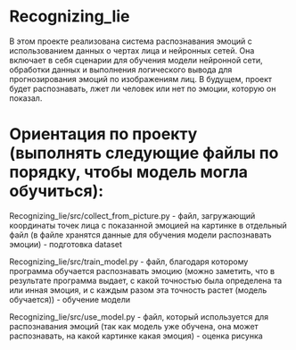 # Recognizing_lie
В этом проекте реализована система распознавания эмоций с использованием данных о чертах лица и нейронных сетей. Она включает в себя сценарии для обучения модели нейронной сети, обработки данных и выполнения логического вывода для прогнозирования эмоций по изображениям лиц. В будущем, проект будет распознавать, лжет ли человек или нет по эмоции, которую он показал. 

# Ориентация по проекту (выполнять следующие файлы по порядку, чтобы модель могла обучиться):

Recognizing_lie/src/collect_from_picture.py - файл, загружающий координаты точек лица с показанной эмоцией на картинке в отдельный файл (в файле хранятся данные для обучения модели распознавать эмоции) - подготовка dataset

Recognizing_lie/src/train_model.py - файл, благодаря которому программа обучается распознавать эмоцию (можно заметить, что в результате программа выдает, с какой точностью была определена та или инная эмоция, и с каждым разом эта точность растет (модель обучается)) - обучение модели

Recognizing_lie/src/use_model.py - файл, который используется для распознавания эмоций (так как модель уже обучена, она может распознавать, на какой картинке какая эмоция) - оценка рисунка
